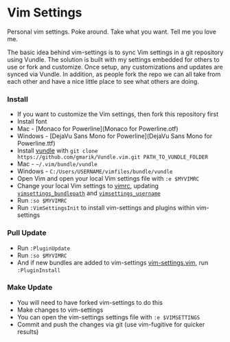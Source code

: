 # Vim Settings

Personal vim settings. Poke around. Take what you want. Tell me you love me.

The basic idea behind vim-settings is to sync Vim settings in a git repository using Vundle. 
The solution is built with my settings embedded for others to use or fork and customize. 
Once setup, any customizations and updates are synced via Vundle.
In addition, as people fork the repo we can all take from each other and have a nice little place to see what others are doing.

### Install
- If you want to customize the Vim settings, then fork this repository first
- Install font
 - Mac - [Monaco for Powerline](Monaco for Powerline.otf)
 - Windows - [DejaVu Sans Mono for Powerline](DejaVu Sans Mono for Powerline.ttf)
- Install [vundle](https://github.com/gmarik/vundle) with ``git clone https://github.com/gmarik/Vundle.vim.git PATH_TO_VUNDLE_FOLDER``
 - Mac - ``~/.vim/bundle/vundle``
 - Windows - ``C:/Users/USERNAME/vimfiles/bundle/vundle``
- Open Vim and open your local Vim settings file with ``:e $MYVIMRC``
- Change your local Vim settings to [vimrc](vimrc), updating [``vimsettings_bundlepath``](vimrc#L2) and [``vimsettings_username``](vimrc#L4)
- Run ``:so $MYVIMRC``
- Run ``:VimSettingsInit`` to install vim-settings and plugins within vim-settings

### Pull Update
- Run ``:PluginUpdate``
- Run ``:so $MYVIMRC``
- And if new bundles are added to vim-settings [vim-settings.vim](vim-settings.vim), run ``:PluginInstall``

### Make Update 
- You will need to have forked vim-settings to do this
- Make changes to vim-settings
 - You can open the vim-settings settings file with ``:e $VIMSETTINGS`` 
- Commit and push the changes via git (use vim-fugitive for quicker results)
